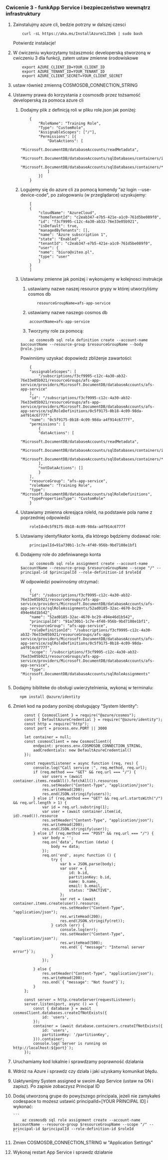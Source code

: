 ### Cwicenie 3 - funkApp Service i bezpieczeństwo wewnątrz infrastruktury

1. Zainstalujmy azure cli, bedzie potrzny w dalszej czesci
    ```
        curl -sL https://aka.ms/InstallAzureCLIDeb | sudo bash
    ```
    Potwierdz instalacje!
2. W ćwiczeniu wykorzytamy tożaszmośc developerską stworzoną w cwiczeniu 3 dla funkcji, zatem ustaw zmienne środowiskowe
    ```
        export AZURE_CLIENT_ID=YOUR_CLIENT_ID
        export AZURE_TENANT_ID=YOUR_TENANT_ID
        export AZURE_CLIENT_SECRET=YOUR_CLIENT_SECRET

    ```
3. ustaw również zmienną COSMOSDB_CONNECTION_STRING
4. Ustawmy prawa do korzystania z cosmosdb przez tożsamość developerską za pomoca azure cli
   1. Dodajmy plik z definicją roli w pliku role.json jak poniżej:
        ```
            {
                "RoleName": "Training Role",
                "Type": "CustomRole",
                "AssignableScopes": ["/"],
                "Permissions": [{
                    "DataActions": [
                        "Microsoft.DocumentDB/databaseAccounts/readMetadata",
                        "Microsoft.DocumentDB/databaseAccounts/sqlDatabases/containers/items/*",
                        "Microsoft.DocumentDB/databaseAccounts/sqlDatabases/containers/*"
                    ]
                }]
            }
        ```
    3. Logujemy się do azure cli za pomocą komendy "az login --use-device-code", po zalogowaniu (w przeglądarce) uzyskujemy:
        ```
            [
            {
                "cloudName": "AzureCloud",
                "homeTenantId": "c2eab347-e7b5-421e-a1c0-761d5be089f0",
                "id": "f3cf9995-c12c-4a30-ab32-76e33e05b921",
                "isDefault": true,
                "managedByTenants": [],
                "name": "Azure subscription 1",
                "state": "Enabled",
                "tenantId": "c2eab347-e7b5-421e-a1c0-761d5be089f0",
                "user": {
                "name": "biuro@xiteo.pl",
                "type": "user"
                }
            }
            ]
        ```
   4. Ustawiamy zmienne jak poniżej i wykonujemy w kolejnosci instrukcje
   
       1. ustawiamy nazwe naszej resource grypy w której utworzyliśmy cosmos db
   
            ```
                resourceGroupName=afs-app-service
            ```

       2. ustawiamy nazwe naszego cosmos db
   
        ```
            accountName=afs-app-service
        ```

       3. Tworzymy role za pomocą:
   
        ```
            az cosmosdb sql role definition create --account-name $accountName --resource-group $resourceGroupName --body @role.json

        ```

        Powinniśmy uzyskać dopowiedz zbliżenje zawartości:

        ```
            {
            "assignableScopes": [
                "/subscriptions/f3cf9995-c12c-4a30-ab32-76e33e05b921/resourceGroups/afs-app-service/providers/Microsoft.DocumentDB/databaseAccounts/afs-app-service"
            ],
            "id": "/subscriptions/f3cf9995-c12c-4a30-ab32-76e33e05b921/resourceGroups/afs-app-service/providers/Microsoft.DocumentDB/databaseAccounts/afs-app-service/sqlRoleDefinitions/0c5f9175-0b18-4c09-98da-a4f914c6777f",
            "name": "0c5f9175-0b18-4c09-98da-a4f914c6777f",
            "permissions": [
                {
                "dataActions": [
                    "Microsoft.DocumentDB/databaseAccounts/readMetadata",
                    "Microsoft.DocumentDB/databaseAccounts/sqlDatabases/containers/items/*",
                    "Microsoft.DocumentDB/databaseAccounts/sqlDatabases/containers/*"
                ],
                "notDataActions": []
                }
            ],
            "resourceGroup": "afs-app-service",
            "roleName": "Training Role",
            "type": "Microsoft.DocumentDB/databaseAccounts/sqlRoleDefinitions",
            "typePropertiesType": "CustomRole"
            }
        ```

     4. Ustawiamy zmienna okresjąca roleId, na podstawie pola name z poprzedniej odpowiedzi
   
        ```
            roleId=0c5f9175-0b18-4c09-98da-a4f914c6777f
        ```

     5. Ustawiamy identyfikator konta, dla którego będziemy dodawać role:
        
        ```
            principalId=91a730b1-1c7e-4f40-956b-9bd7108e1bf1
        ```

    6. Dodajemy role do zdefiniwanego konta
        
        ```
            az cosmosdb sql role assignment create --account-name $accountName --resource-group $resourceGroupName --scope "/" --principal-id $principalId --role-definition-id $roleId 
        ```

        W odpowiedzi powinnośmy otrzymać:
        
        ```
            {
            "id": "/subscriptions/f3cf9995-c12c-4a30-ab32-76e33e05b921/resourceGroups/afs-app-service/providers/Microsoft.DocumentDB/databaseAccounts/afs-app-service/sqlRoleAssignments/52ad0185-32ac-4670-bc29-494e46d1b542",
            "name": "52ad0185-32ac-4670-bc29-494e46d1b542",
            "principalId": "91a730b1-1c7e-4f40-956b-9bd7108e1bf1",
            "resourceGroup": "afs-app-service",
            "roleDefinitionId": "/subscriptions/f3cf9995-c12c-4a30-ab32-76e33e05b921/resourceGroups/afs-app-service/providers/Microsoft.DocumentDB/databaseAccounts/afs-app-service/sqlRoleDefinitions/0c5f9175-0b18-4c09-98da-a4f914c6777f",
            "scope": "/subscriptions/f3cf9995-c12c-4a30-ab32-76e33e05b921/resourceGroups/afs-app-service/providers/Microsoft.DocumentDB/databaseAccounts/afs-app-service",
            "type": "Microsoft.DocumentDB/databaseAccounts/sqlRoleAssignments"
            }
        ```

5. Dodajmy bibliteke do obsługi uwierzytelnienia, wykonaj w terminalu:
       
    ```
       npm install @azure/identity
    ```

6. Zmień kod na podany poniżej obsługujący "System Identity":
   
   ```
        const { CosmosClient } = require("@azure/cosmos");
        const { DefaultAzureCredential } = require("@azure/identity");
        const http = require("http");
        const port = process.env.PORT || 3000

        let container = null;
        const cosmosClient = new CosmosClient({
            endpoint: process.env.COSMOSDB_CONNECTION_STRING,
            aadCredentials: new DefaultAzureCredential()
        });

        const requestListener = async function (req, res) {
            console.log("Call service :", req.method, req.url);
            if (req.method === "GET" && req.url === "/") {
                var users = (await container.items.readAll().fetchAll()).resources
                res.setHeader("Content-Type", "application/json");
                res.writeHead(200);
                res.end(JSON.stringify(users));
            } else if (req.method === "GET" && req.url.startsWith("/") && req.url.length > 1) {
                var id = req.url.substring(1);
                var user = (await container.item(id, id).read()).resource
                res.setHeader("Content-Type", "application/json");
                res.writeHead(200);
                res.end(JSON.stringify(user));
            } else if (req.method === "POST" && req.url === "/") {
                var body = '';
                req.on('data', function (data) {
                    body += data;
                });
                req.on('end', async function () {
                    try {
                        var b = JSON.parse(body);
                        var user = {
                            id: b.id,
                            partitionKey: b.id,
                            name: b.name,
                            email: b.email,
                            status: "INACTIVE",
                        };
                        var ret = (await container.items.create(user)).resource;
                        res.setHeader("Content-Type", "application/json");
                        res.writeHead(200);
                        res.end(JSON.stringify(ret));
                    } catch (err) {
                        console.log(err);
                        res.setHeader("Content-Type", "application/json");
                        res.writeHead(500);
                        res.end(`{ "message": "Internal server error"}`);
                    }
                });

            } else {
                res.setHeader("Content-Type", "application/json");
                res.writeHead(200);
                res.end(`{ "message": "Not found"}`);
            }
        };

        const server = http.createServer(requestListener);
        server.listen(port, async () => {
            const { database } = await cosmosClient.databases.createIfNotExists({
                id: 'users',
            });
            container = (await database.containers.createIfNotExists({
                id: 'users',
                partitionKey: '/partitionKey',
            })).container;
            console.log(`Server is running on http://localhost:${port}`);
        });
   ```

7. Uruchamiamy kod lokalnie i sprawdzamy poprawność działania
8.  Wdróż na Azure i sprawdz czy działa i jaki uzyskamy komunikat błędu.
9.  Uaktywnijmy System assigned w swoim App Service (ustaw na ON i zapisz). Po zapisie zobaczysz Principal ID
10. Dodaj utworzoną grupe do powyższego principala, jeżeli nie zamykałeś codespace to możesz ustawić principalId=[YOUR PRINCIPAL ID] i wykonać:
       
        ```
            az cosmosdb sql role assignment create --account-name $accountName --resource-group $resourceGroupName --scope "/" --principal-id $principalId --role-definition-id $roleId 
        ```

11. Zmien COSMOSDB_CONNECTION_STRING w "Application Settings"
12. Wykonaj restart App Service i sprawdz działanie